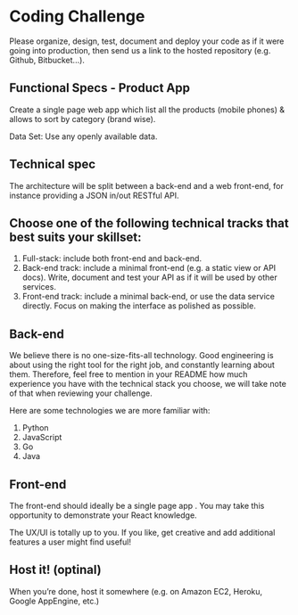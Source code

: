 # Coding Challenge #
Please organize, design, test, document and deploy your code as if it were going into production, then send us a link to the hosted repository (e.g. Github, Bitbucket...).

## Functional Specs - Product App ##
Create a single page web app which list all the products (mobile phones) & allows to sort by category (brand wise). 

Data Set: Use any openly available data. 

## Technical spec ##
The architecture will be split between a back-end and a web front-end, for instance providing a JSON in/out RESTful API. 

## Choose one of the following technical tracks that best suits your skillset: ##

1. Full-stack: include both front-end and back-end.
2. Back-end track: include a minimal front-end (e.g. a static view or API docs). Write, document and test your API as if it will be used by other services.
3. Front-end track: include a minimal back-end, or use the data service directly. Focus on making the interface as polished as possible.

## Back-end ##
We believe there is no one-size-fits-all technology. Good engineering is about using the right tool for the right job, and constantly learning about them. Therefore, feel free to mention in your README how much experience you have with the technical stack you choose, we will take note of that when reviewing your challenge.

Here are some technologies we are more familiar with:

1. Python
2. JavaScript
3. Go
4. Java


## Front-end ##
The front-end should ideally be a single page app . You may take this opportunity to demonstrate your React knowledge.

The UX/UI is totally up to you. If you like, get creative and add additional features a user might find useful!

## Host it! (optinal) ##
When you’re done, host it somewhere (e.g. on Amazon EC2, Heroku, Google AppEngine, etc.)
